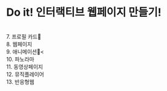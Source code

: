 <h1>Do it! 인터랙티브 웹페이지 만들기!</h1> <br>
7. 프로필 카드👏<br>
8. 웹페이지 <br>
9. 애니메이션👏<<br>
10. 파노라마 <br>
11. 동영상페이지 <br>
12. 뮤직플레이어 <br>
13. 반응형웹

